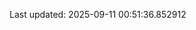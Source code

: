<!-- lastfm -->
<p align="center"></p>

<!--START_SECTION:last-updated-->
Last updated: 2025-09-11 00:51:36.852912
<!--END_SECTION:last-updated-->